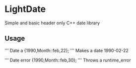 # LightDate
Simple and basic header only C++ date library

## Usage

'''
Date a {1990,Month::feb,22};
'''
Makes a date 1990-02-22

'''
Date error {1990,Month::feb,30};
'''
Throws a runtime_error

